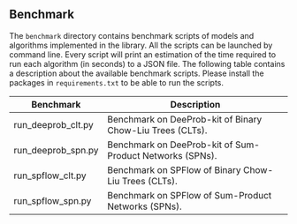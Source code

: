 ## Benchmark

The `benchmark` directory contains benchmark scripts of models and algorithms implemented in the library.
All the scripts can be launched by command line.
Every script will print an estimation of the time required to run each algorithm (in seconds) to a JSON file.
The following table contains a description about the available benchmark scripts.
Please install the packages in `requirements.txt` to be able to run the scripts.

|       Benchmark      |                        Description                        |
|----------------------|-----------------------------------------------------------|
| run_deeprob_clt.py   | Benchmark on DeeProb-kit of Binary Chow-Liu Trees (CLTs). |
| run_deeprob_spn.py   | Benchmark on DeeProb-kit of Sum-Product Networks (SPNs).  |
| run_spflow_clt.py    | Benchmark on SPFlow of Binary Chow-Liu Trees (CLTs).      |
| run_spflow_spn.py    | Benchmark on SPFlow of Sum-Product Networks (SPNs).       |
